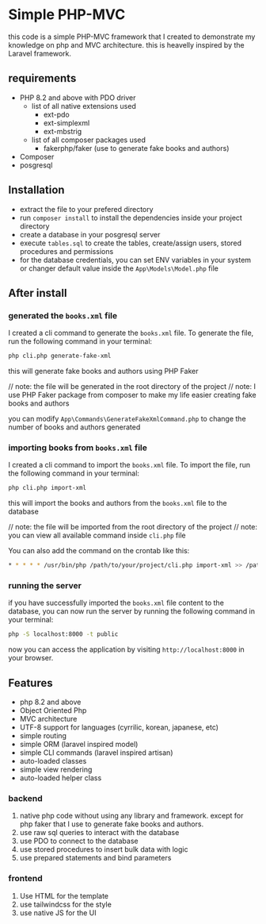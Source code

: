 # Simple PHP-MVC

this code is a simple PHP-MVC framework that I created to demonstrate my knowledge on php and MVC architecture.
this is heavelly inspired by the Laravel framework.

## requirements
- PHP 8.2 and above with PDO driver
    - list of all native extensions used
        - ext-pdo
        - ext-simplexml
        - ext-mbstrig
    - list of all composer packages used
        - fakerphp/faker (use to generate fake books and authors)
- Composer
- posgresql

## Installation
- extract the file to your prefered directory
- run `composer install` to install the dependencies inside your project directory
- create a database in your posgresql server
- execute `tables.sql` to create the tables, create/assign users, stored procedures and permissions
- for the database credentials, you can set ENV variables in your system or changer default value inside the `App\Models\Model.php` file


## After install

### generated the `books.xml` file

I created a cli command to generate the `books.xml` file. To generate the file, run the following command in your terminal:

```bash
php cli.php generate-fake-xml
```

this will generate fake books and authors using PHP Faker

// note: the file will be generated in the root directory of the project
// note: I use PHP Faker package from composer to make my life easier creating fake books and authors

you can modify `App\Commands\GenerateFakeXmlCommand.php` to change the number of books and authors generated

### importing books from `books.xml` file

I created a cli command to import the `books.xml` file. To import the file, run the following command in your terminal:

```bash
php cli.php import-xml
```

this will import the books and authors from the `books.xml` file to the database

// note: the file will be imported from the root directory of the project
// note: you can view all available command inside `cli.php` file

You can also add the command on the crontab like this:

```bash
* * * * * /usr/bin/php /path/to/your/project/cli.php import-xml >> /path/to/your/project/cron.log 2>&1

```

### running the server

if you have successfully imported the `books.xml` file content to the database, you can now run the server by running the following command in your terminal:

```bash
php -S localhost:8000 -t public
``` 

now you can access the application by visiting `http://localhost:8000` in your browser.


## Features
- php 8.2 and above
- Object Oriented Php
- MVC architecture
- UTF-8 support for languages (cyrrilic, korean, japanese, etc)
- simple routing
- simple ORM (laravel inspired model)
- simple CLI commands (laravel inspired artisan)
- auto-loaded classes
- simple view rendering
- auto-loaded helper class

### backend

1. native php code without using any library and framework. except for php faker that I use to generate fake books and authors.
2. use raw sql queries to interact with the database
3. use PDO to connect to the database
4. use stored procedures to insert bulk data with logic
5. use prepared statements and bind parameters

### frontend
1. Use HTML for the template
2. use tailwindcss for the style
3. use native JS for the UI
